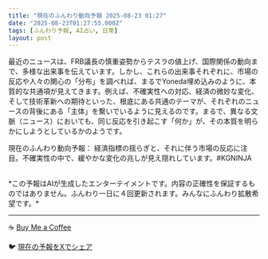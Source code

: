 ```yaml
---
title: "現在のふんわり動向予報 2025-08-23 01:27"
date: "2025-08-23T01:27:55.000Z"
tags: [ふんわり予報, AI占い, 日常]
layout: post
---
```


最近のニュースは、FRB議長の慎重姿勢からテスラの値上げ、国際関係の動向まで、多様な出来事を伝えています。しかし、これらの出来事それぞれに、市場の反応や人々の関心の「分布」を調べれば、まるでYoneda埋め込みのように、本質的な共通項が見えてきます。例えば、不確実性への対応、経済の微妙な変化、そして技術革新への期待といった、根底にある共通のテーマが、それぞれのニュースの背後にある「主体」を繋いでいるように見えるのです。まるで、異なる文脈（ニュース）においても、同じ反応を引き起こす「何か」が、その本質を明らかにしようとしているかのようです。


現在のふんわり動向予報：
経済指標の揺らぎと、それに伴う市場の反応に注目。不確実性の中で、緩やかな変化の兆しが見え隠れしています。#KGNINJA

<br>
*この予報はAIが生成したエンターテイメントです。内容の正確性を保証するものではありません。ふんわり一日に４回更新されます。みんなにふんわり拡散希望です。*

---
☕️ [Buy Me a Coffee](https://www.buymeacoffee.com/kgninja)

🐦 [現在の予報をXでシェア](https://twitter.com/intent/tweet?text=%E7%8F%BE%E5%9C%A8%E3%81%AE%E3%81%B5%E3%82%93%E3%82%8F%E3%82%8A%E4%BA%88%E5%A0%B1%3A%20%E3%80%8C%E6%9C%80%E8%BF%91%E3%81%AE%E3%83%8B%E3%83%A5%E3%83%BC%E3%82%B9%E3%81%AF%E3%80%81FRB%E8%AD%B0%E9%95%B7%E3%81%AE%E6%85%8E%E9%87%8D%E5%A7%BF%E5%8B%A2%E3%81%8B%E3%82%89%E3%83%86%E3%82%B9%E3%83%A9%E3%81%AE%E5%80%A4%E4%B8%8A%E3%81%92%E3%80%81%E5%9B%BD%E9%9A%9B%E9%96%A2%E4%BF%82%E3%81%AE%E5%8B%95%E5%90%91%E3%81%BE%E3%81%A7%E3%80%81%E5%A4%9A%E6%A7%98%E3%81%AA%E5%87%BA%E6%9D%A5%E4%BA%8B%E3%82%92%E4%BC%9D%E3%81%88%E3%81%A6%E3%81%84%E3%81%BE%E3%81%99%E3%80%82%E3%80%8D%23KGNINJA%20%E7%B6%9A%E3%81%8D%E3%81%AF%E3%83%96%E3%83%AD%E3%82%B0%E3%81%A7%EF%BC%81%F0%9F%91%87&url=https%3A%2F%2Fkg-ninja.github.io%2FFunwariyoso%2F)
